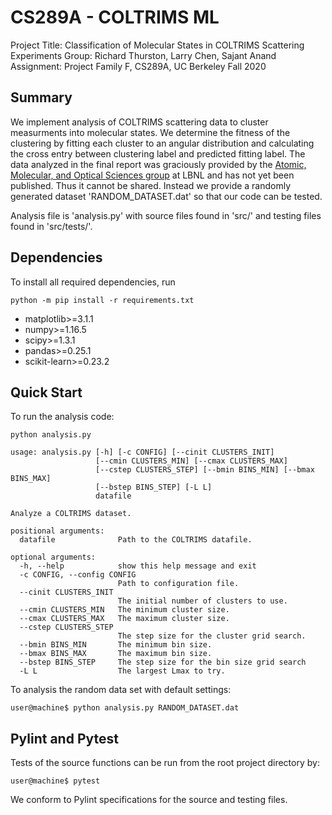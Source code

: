 # CS289A - COLTRIMS ML
Project Title: Classification of Molecular States in COLTRIMS Scattering Experiments
Group: Richard Thurston, Larry Chen, Sajant Anand
Assignment: Project Family F, CS289A, UC Berkeley Fall 2020

## Summary

We implement analysis of COLTRIMS scattering data to cluster measurments into molecular states. We determine the fitness of the clustering by fitting each cluster to an angular distribution and calculating the cross entry between clustering label and predicted fitting label. The data analyzed in the final report was graciously provided by the [Atomic, Molecular, and Optical Sciences group](http://amo-csd.lbl.gov/home.php) at LBNL and has not yet been published. Thus it cannot be shared.
Instead we provide a randomly generated dataset 'RANDOM_DATASET.dat' so that our code can be tested.

Analysis file is 'analysis.py' with source files found in 'src/' and testing files found in 'src/tests/'.

## Dependencies

To install all required dependencies, run

```
python -m pip install -r requirements.txt
```

- matplotlib>=3.1.1
- numpy>=1.16.5
- scipy>=1.3.1
- pandas>=0.25.1
- scikit-learn>=0.23.2

## Quick Start

To run the analysis code:

```
python analysis.py

usage: analysis.py [-h] [-c CONFIG] [--cinit CLUSTERS_INIT]
                   [--cmin CLUSTERS_MIN] [--cmax CLUSTERS_MAX]
                   [--cstep CLUSTERS_STEP] [--bmin BINS_MIN] [--bmax BINS_MAX]
                   [--bstep BINS_STEP] [-L L]
                   datafile

Analyze a COLTRIMS dataset.

positional arguments:
  datafile              Path to the COLTRIMS datafile.

optional arguments:
  -h, --help            show this help message and exit
  -c CONFIG, --config CONFIG
                        Path to configuration file.
  --cinit CLUSTERS_INIT
                        The initial number of clusters to use.
  --cmin CLUSTERS_MIN   The minimum cluster size.
  --cmax CLUSTERS_MAX   The maximum cluster size.
  --cstep CLUSTERS_STEP
                        The step size for the cluster grid search.
  --bmin BINS_MIN       The minimum bin size.
  --bmax BINS_MAX       The maximum bin size.
  --bstep BINS_STEP     The step size for the bin size grid search
  -L L                  The largest Lmax to try.
```

To analysis the random data set with default settings:
```
user@machine$ python analysis.py RANDOM_DATASET.dat
```

## Pylint and Pytest
Tests of the source functions can be run from the root project directory by: 

```
user@machine$ pytest
```

We conform to Pylint specifications for the source and testing files.
